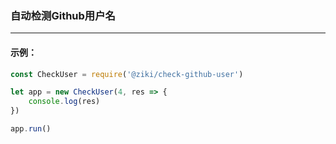 ### 自动检测Github用户名

---

#### 示例：

```js
const CheckUser = require('@ziki/check-github-user')

let app = new CheckUser(4, res => {
    console.log(res)
})

app.run()

```
